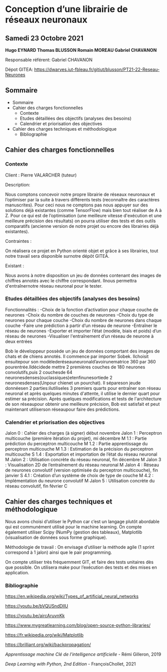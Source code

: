 # Conception d’une librairie de réseaux neuronaux

## Samedi 23 Octobre 2021

**Hugo EYNARD
Thomas BLUSSON
Romain MOREAU
Gabriel CHAVANON**

Responsable référent:
Gabriel CHAVANON

Dépot GITEA:
https://dwarves.iut-fbleau.fr/gitiut/blusson/PT21-22-Reseau-Neurones


## Sommaire

- Sommaire
- Cahier des charges fonctionnelles
   - Contexte
   - Etudes détaillées des objectifs (analyses des besoins)
   - Calendrier et priorisation des objectives
- Cahier des charges techniques et méthodologique
   - Bibliographie


## Cahier des charges fonctionnelles


### Contexte

Client : Pierre VALARCHER (tuteur)

Description:

Nous comptons concevoir notre propre librairie de réseaux neuronaux et l’optimiser
par la suite à travers différents tests (reconnaître des caractères manuscrites). Pour
ceci nous ne comptons pas nous appuyer sur des solutions déjà existantes (comme
TensorFlow) mais bien tout réaliser de A à Z. Pour ce qui est de l’optimisation (une
meilleure vitesse d'exécution et une meilleure précision des résultats) on pourra
utiliser des tests et des outils comparatifs (ancienne version de notre projet ou
encore des librairies déjà existantes).

Contraintes :

On réalisera ce projet en Python orienté objet et grâce à ses librairies, tout notre
travail sera disponible surnotre dépôt GITEA.

Existant :

Nous avons à notre disposition un jeu de données contenant des images de chiffres
annotés avec le chiffre correspondant. Ilnous permettra d'entraînernotre réseau
neuronal pour le tester.


### Etudes détaillées des objectifs (analyses des besoins)

Fonctionnalités :
-Choix de la fonction d’activation pour chaque couche de neurones
-Choix du nombre de couches de neurones
-Choix du type de neurones pour chaque couche
-Choix du nombre de neurones dans chaque couche
-Faire une prédiction à partir d’un réseau de neurone
-Entraîner le réseau de neurones
-Exporter et importer l’état (modèle, biais et poids) d’un réseau de neurones
-Visualiser l'entraînement d’un réseau de neurone à deux entrées

Bob le développeur possède un jeu de données comportant des images de chats et
de chiens annotés. Il commence par importer Sobek. Ilchoisit ensuitepour son
modèlederéseauneuronald’avoirunematrice 360 par 360 pourentrée.Ildécidede
mettre 2 premières couches de 180 neurones convolutifs,puis 2 couchesde 64
neuronesdenses(ouclassiques)etenfinunesortiede 2 neuronesdenses(Unpour
chienet un pourchat). Il sépareson jeude donnéesen 2 parties:ilutiliseles 3
premiers quarts pour entraîner son réseau neuronal et après quelques minutes
d'attente, il utilise le dernier quart pour estimer sa précision. Après quelques
modifications et tests de l'architecture de son réseaupour obtenir une meilleure
précision, Bob est satisfait et peut maintenant utiliserson réseaupour faire des
prédictions.


### Calendrier et priorisation des objectives

Jalon 0 : Cahier des charges (à signer) début novembre
Jalon 1 : Perceptron multicouche (première itération du projet), mi décembre M
1.1 : Partie prédiction du perceptron multicouche M
1.2 : Partie apprentissage du perceptron multicouche M
1.3 : Estimation de la précision du perceptron multicouche S
1.4 : Exportation et importation de l’état du réseau neuronal M
Jalon 2 : Utilisation concrète du réseau neuronal, fin décembre M
Jalon 3 : Visualisation 2D de l’entraînement du réseau neuronal M
Jalon 4 : Réseau de neurones convolutif (version optimisée du perceptron multicouche), fin janvier S
4.1 : Création d’un système de choix de type de couche M
4.2 : Implémentation du neurone convolutif M
Jalon 5 : Utilisation concrète du réseau convolutif, fin février C


## Cahier des charges techniques et méthodologique

Nous avons choisi d’utiliser le Python car c’est un langage plutôt abordable qui est
communément utilisé pour le machine learning. On compte également utiliser Scipy
(NumPy (gestion des tableaux), Matplotlib (visualisation de données sous forme
graphique).

Méthodologie de travail :
On envisage d’utiliser la méthode agile (1 sprint correspond à 1 jalon) ainsi que le
pair programming.

On compte utiliser très fréquemment GIT, et faire des tests unitaires dès que
possible. On utilisera make pour l’exécution des tests et des mises en application.


### Bibliographie

https://en.wikipedia.org/wiki/Types_of_artificial_neural_networks

https://youtu.be/bVQUSndDllU

https://youtu.be/aircAruvnKk

https://www.mygreatlearning.com/blog/open-source-python-libraries/

https://fr.wikipedia.org/wiki/Matplotlib

https://brilliant.org/wiki/backpropagation/

_Apprentissage machine Clé de l’intelligence artificielle_ - Rémi Gilleron, 2019

_Deep Learning with Python, 2nd Edition_ - FrançoisChollet, 2021